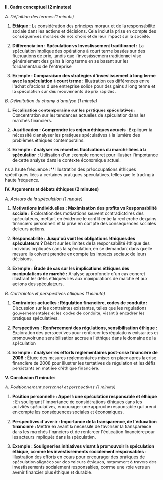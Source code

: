 **II. Cadre conceptuel (2 minutes)**

*A. Définition des termes (1 minute)*

1. **Éthique :** La considération des principes moraux et de la responsabilité sociale dans les actions et décisions. Cela inclut la prise en compte des conséquences morales de nos choix et de leur impact sur la société.

2. **Différenciation : Spéculation vs Investissement traditionnel :** La spéculation implique des opérations à court terme basées sur des fluctuations de prix, tandis que l'investissement traditionnel vise généralement des gains à long terme en se basant sur les fondamentaux de l'entreprise.

3. **Exemple : Comparaison des stratégies d'investissement à long terme avec la spéculation à court terme :** Illustration des différences entre l'achat d'actions d'une entreprise solide pour des gains à long terme et la spéculation sur des mouvements de prix rapides.

*B. Délimitation du champ d'analyse (1 minute)*

1. **Focalisation contemporaine sur les pratiques spéculatives :** Concentration sur les tendances actuelles de spéculation dans les marchés financiers.

2. **Justification : Comprendre les enjeux éthiques actuels :** Expliquer la nécessité d'analyser les pratiques spéculatives à la lumière des problèmes éthiques contemporains.

3. **Exemple : Analyser les récentes fluctuations du marché liées à la spéculation :** Utilisation d'un exemple concret pour illustrer l'importance de cette analyse dans le contexte économique actuel.

ns à haute fréquence :** Illustration des préoccupations éthiques spécifiques liées à certaines pratiques spéculatives, telles que le trading à haute fréquence.



**IV. Arguments et débats éthiques (2 minutes)**

*A. Acteurs de la spéculation (1 minute)*

1. **Motivations individuelles : Maximisation des profits vs Responsabilité sociale :** Exploration des motivations souvent contradictoires des spéculateurs, mettant en évidence le conflit entre la recherche de gains financiers personnels et la prise en compte des conséquences sociales de leurs actions.

2. **Responsabilité : Jusqu'où vont les obligations éthiques des spéculateurs ?** Débat sur les limites de la responsabilité éthique des individus impliqués dans la spéculation, en se demandant dans quelle mesure ils doivent prendre en compte les impacts sociaux de leurs décisions.

3. **Exemple : Étude de cas sur les implications éthiques des manipulations de marché :** Analyse approfondie d'un cas concret illustrant les défis éthiques liés aux manipulations de marché et aux actions des spéculateurs.

*B. Contraintes et perspectives éthiques (1 minute)*

1. **Contraintes actuelles : Régulation financière, codes de conduite :** Discussion sur les contraintes existantes, telles que les régulations gouvernementales et les codes de conduite, visant à encadrer les pratiques spéculatives.

2. **Perspectives : Renforcement des régulations, sensibilisation éthique :** Exploration des perspectives pour renforcer les régulations existantes et promouvoir une sensibilisation accrue à l'éthique dans le domaine de la spéculation.

3. **Exemple : Analyser les efforts réglementaires post-crise financière de 2008 :** Étude des mesures réglementaires mises en place après la crise financière de 2008 pour illustrer les tentatives de régulation et les défis persistants en matière d'éthique financière.






**V. Conclusion (1 minute)**

*A. Positionnement personnel et perspectives (1 minute)*

1. **Position personnelle : Appel à une spéculation responsable et éthique :** En soulignant l'importance de considérations éthiques dans les activités spéculatives, encourager une approche responsable qui prend en compte les conséquences sociales et économiques.

2. **Perspectives d'avenir : Importance de la transparence, de l'éducation financière :** Mettre en avant la nécessité de favoriser la transparence dans les marchés financiers et de renforcer l'éducation financière pour les acteurs impliqués dans la spéculation.

3. **Exemple : Souligner les initiatives visant à promouvoir la spéculation éthique, comme les investissements socialement responsables :** Illustration des efforts en cours pour encourager des pratiques de spéculation alignées sur des valeurs éthiques, notamment à travers des investissements socialement responsables, comme une voie vers un avenir financier plus éthique et durable.


